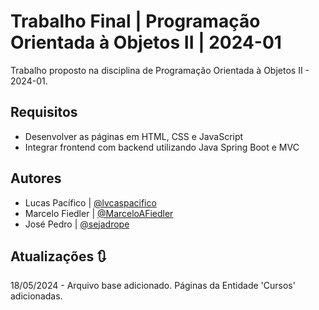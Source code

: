 
# Trabalho Final | Programação Orientada à Objetos II | 2024-01

Trabalho proposto na disciplina de Programação Orientada à Objetos II - 2024-01.

## Requisitos

- Desenvolver as páginas em HTML, CSS e JavaScript
- Integrar frontend com backend utilizando Java Spring Boot e MVC

## Autores

- Lucas Pacífico | [@lvcaspacifico](https://github.com/lvcaspacifico/)
- Marcelo Fiedler | [@MarceloAFiedler](https://github.com/MarceloAFiedler)
- José Pedro | [@sejadrope](https://github.com/sejodrope)


## Atualizações 🔃

18/05/2024 - Arquivo base adicionado. Páginas da Entidade 'Cursos' adicionadas.